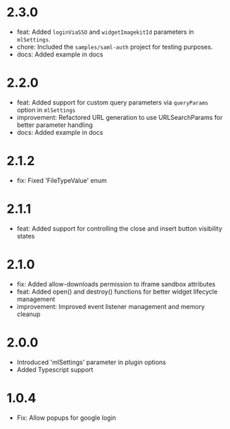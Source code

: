 # 2.3.0

- feat: Added `loginViaSSO` and `widgetImagekitId` parameters in `mlSettings`.
- chore: Included the `samples/saml-auth` project for testing purposes.
- docs: Added example in docs

# 2.2.0

- feat: Added support for custom query parameters via `queryParams` option in `mlSettings`
- improvement: Refactored URL generation to use URLSearchParams for better parameter handling
- docs: Added example in docs

# 2.1.2

- fix: Fixed 'FileTypeValue' enum

# 2.1.1

- feat: Added support for controlling the close and insert button visibility states

# 2.1.0

- fix: Added allow-downloads permission to iframe sandbox attributes
- feat: Added open() and destroy() functions for better widget lifecycle management
- improvement: Improved event listener management and memory cleanup

# 2.0.0

- Introduced 'mlSettings' parameter in plugin options
- Added Typescript support

# 1.0.4

- Fix: Allow popups for google login